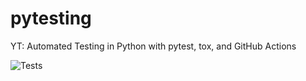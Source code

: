 # pytesting


YT: Automated Testing in Python with pytest, tox, and GitHub Actions

![Tests](https://github.com/kcjennin/pytesting/actions/workflows/Tests.yml/badge.svg)
